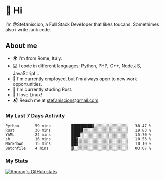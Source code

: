 # 👋 Hi

I’m @Stefaniscion, a Full Stack Developer that likes toucans.
Somethimes also i write junk code.

## About me

- 🌍 I'm from Rome, Italy.
- 💻 I code in different languages: Python, PHP, C++, Node.JS, JavaScript...
- 💼 I'm currently employed, but i'm always open to new work opportunities.
- 🌱 I'm currently studing Rust.
- 🐧 I love Linux!
- 📬 Reach me at stefaniscion@gmail.com.

### My Last 7 Days Activity
<!--START_SECTION:waka-->

```text
Python       59 mins         █████████▓░░░░░░░░░░░░░░░   38.47 %
Rust         30 mins         █████░░░░░░░░░░░░░░░░░░░░   19.83 %
YAML         24 mins         ████░░░░░░░░░░░░░░░░░░░░░   15.70 %
sh           16 mins         ██▓░░░░░░░░░░░░░░░░░░░░░░   10.53 %
Markdown     15 mins         ██▓░░░░░░░░░░░░░░░░░░░░░░   10.10 %
Batchfile    4 mins          ▓░░░░░░░░░░░░░░░░░░░░░░░░   03.07 %
```

<!--END_SECTION:waka-->

### My Stats
[![Anurag's GitHub stats](https://github-readme-stats.vercel.app/api?username=stefaniscion)](https://github.com/anuraghazra/github-readme-stats)
